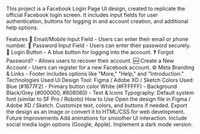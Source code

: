 This project is a Facebook Login Page UI design, created to replicate the official Facebook login screen. It includes input fields for user authentication, buttons for logging in and account creation, and additional help options.

Features
📌 Email/Mobile Input Field - Users can enter their email or phone number.
🔑 Password Input Field - Users can enter their password securely.
🔵 Login Button - A blue button for logging into the account.
❓ Forgot Password? - Allows users to recover their account.
🆕 Create a New Account - Users can register for a new Facebook account.
⚙️ Meta Branding & Links - Footer includes options like "More," "Help," and "Introduction."
Technologies Used
UI Design Tool: Figma / Adobe XD / Sketch
Colors Used:
Blue (#1877F2) - Primary button color
White (#FFFFFF) - Background
Black/Grey (#000000, #808080) - Text & Icons
Typography: Default system font (similar to SF Pro / Roboto)
How to Use
Open the design file in Figma / Adobe XD / Sketch.
Customize text, colors, and buttons if needed.
Export the design as an image or convert it to HTML/CSS for web development.
Future Improvements
Add animations for smoother UI interaction.
Include social media login options (Google, Apple).
Implement a dark mode version.
